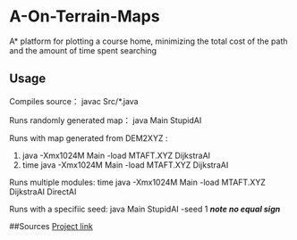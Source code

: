# A-On-Terrain-Maps
A* platform for plotting a course home, minimizing the total cost of the path and the amount of time spent searching

## Usage 
Compiles source： javac  Src/*.java

Runs randomly generated map： java Main StupidAI

Runs with map generated from DEM2XYZ : 
1. java -Xmx1024M Main -load MTAFT.XYZ DijkstraAI
2. time java -Xmx1024M Main -load MTAFT.XYZ DijkstraAI

Runs multiple modules: time java -Xmx1024M Main -load MTAFT.XYZ DijkstraAI DirectAI

Runs with a specifiic seed: java Main StupidAI -seed 1   ***note no equal sign***

##Sources 
[Project link](file:///Users/wylam/Documents/Courses/Winter2020/ECS170/ASTAR-ToDistribute/html/index.html)
